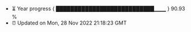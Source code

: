 - ⏳ Year progress { ███████████████████████████▁▁▁ } 90.93 %
- ⏰ Updated on Mon, 28 Nov 2022 21:18:23 GMT

